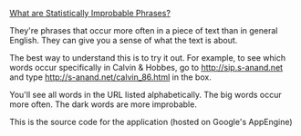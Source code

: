[What are Statistically Improbable Phrases?](http://www.amazon.com/gp/search-inside/sipshelp.html)

They're phrases that occur more often in a piece of text than in general English. They can give you a sense of what the text is about.

The best way to understand this is to try it out. For example, to see which words occur specifically in Calvin & Hobbes, go to http://sip.s-anand.net and type http://s-anand.net/calvin_86.html in the box.

You'll see all words in the URL listed alphabetically.
The big words occur more often.
The dark words are more improbable.

This is the source code for the application (hosted on Google's AppEngine)